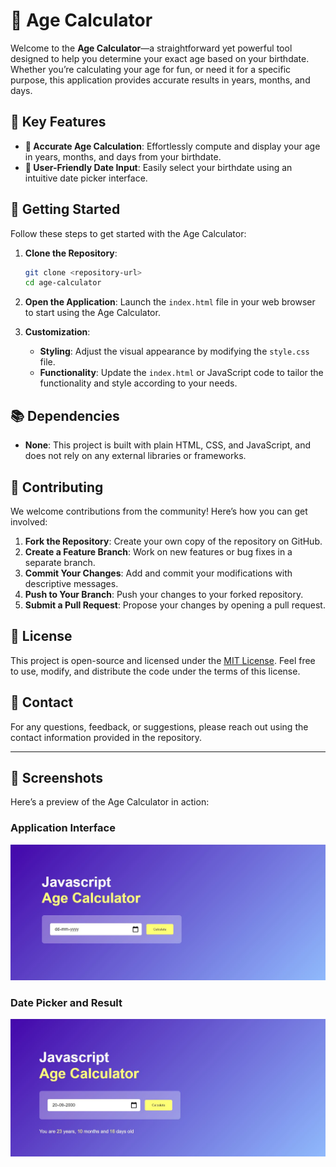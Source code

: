 # 🎂 Age Calculator

Welcome to the **Age Calculator**—a straightforward yet powerful tool designed to help you determine your exact age based on your birthdate. Whether you’re calculating your age for fun, or need it for a specific purpose, this application provides accurate results in years, months, and days.

## 🌟 Key Features

- **🔢 Accurate Age Calculation**: Effortlessly compute and display your age in years, months, and days from your birthdate.
- **📅 User-Friendly Date Input**: Easily select your birthdate using an intuitive date picker interface.

## 🚀 Getting Started

Follow these steps to get started with the Age Calculator:

1. **Clone the Repository**:

   ```bash
   git clone <repository-url>
   cd age-calculator
   ```

2. **Open the Application**:
   Launch the `index.html` file in your web browser to start using the Age Calculator.

3. **Customization**:
   - **Styling**: Adjust the visual appearance by modifying the `style.css` file.
   - **Functionality**: Update the `index.html` or JavaScript code to tailor the functionality and style according to your needs.

## 📚 Dependencies

- **None**: This project is built with plain HTML, CSS, and JavaScript, and does not rely on any external libraries or frameworks.

## 🤝 Contributing

We welcome contributions from the community! Here’s how you can get involved:

1. **Fork the Repository**: Create your own copy of the repository on GitHub.
2. **Create a Feature Branch**: Work on new features or bug fixes in a separate branch.
3. **Commit Your Changes**: Add and commit your modifications with descriptive messages.
4. **Push to Your Branch**: Push your changes to your forked repository.
5. **Submit a Pull Request**: Propose your changes by opening a pull request.

## 📜 License

This project is open-source and licensed under the [MIT License](LICENSE). Feel free to use, modify, and distribute the code under the terms of this license.

## 📧 Contact

For any questions, feedback, or suggestions, please reach out using the contact information provided in the repository.

---

## 📸 Screenshots

Here’s a preview of the Age Calculator in action:

### Application Interface

![Age Calculator](https://github.com/shamshubham/Age-Calculator/blob/master/screenShots/Capture.JPG)

### Date Picker and Result

![Date Picker](https://github.com/shamshubham/Age-Calculator/blob/master/screenShots/Capture1.JPG)
